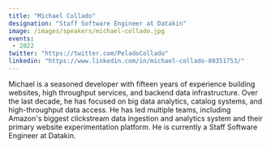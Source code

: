 ```yaml
---
title: "Michael Collado"
designation: "Staff Software Engineer at Datakin"
image: /images/speakers/michael-collado.jpg
events:
 - 2022
twitter: "https://twitter.com/PeladoCollado"
linkedin: "https://www.linkedin.com/in/michael-collado-80351753/"
---
```


Michael is a seasoned developer with fifteen years of experience building websites, high throughput services, and backend data infrastructure. Over the last decade, he has focused on big data analytics, catalog systems, and high-throughput data access. He has led multiple teams, including Amazon's biggest clickstream data ingestion and analytics system and their primary website experimentation platform. He is currently a Staff Software Engineer at Datakin.